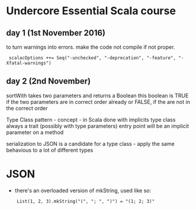 # Undercore Essential Scala course

## day 1 (1st November 2016)

to turn warnings into errors. make the code not compile if not proper.

```
 scalacOptions ++= Seq("-unchecked", "-deprecation", "-feature", "-Xfatal-warnings")
```


## day 2 (2nd November)

sortWith
    takes two parameters and returns a Boolean
        this boolean is TRUE if the two parameters are in correct order already
        or FALSE, if the are not in the correct order

Type Class pattern - concept - in Scala done with implicits
type class always a trait (possibly with type parameters)
entry point will be an implicit parameter on a method

serialization to JSON is a candidate for a type class - apply the same behavious to a lot of different types

# JSON

- there's an overloaded version of mkString, used like so:

```
    List(1, 2, 3).mkString("(", "; ", ")") = "(1; 2; 3)"
```

